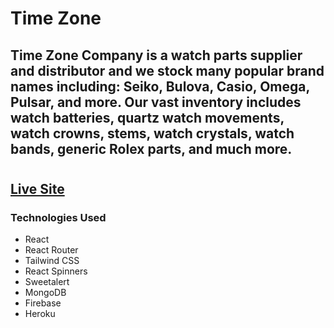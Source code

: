 #

# Time Zone

## Time Zone Company is a watch parts supplier and distributor and we stock many popular brand names including: Seiko, Bulova, Casio, Omega, Pulsar, and more. Our vast inventory includes watch batteries, quartz watch movements, watch crowns, stems, watch crystals, watch bands, generic Rolex parts, and much more.

#

## [Live Site](   )

### Technologies Used

- React
- React Router
- Tailwind CSS
- React Spinners
- Sweetalert
- MongoDB
- Firebase
- Heroku
